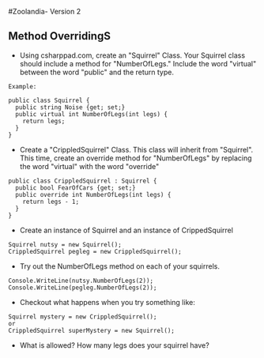 #Zoolandia- Version 2
## Method OverridingS

* Using csharppad.com, create an "Squirrel" Class. Your Squirrel class should include a method for "NumberOfLegs." Include the word "virtual" between the word "public" and the return type.

```
Example:

public class Squirrel {
  public string Noise {get; set;}
  public virtual int NumberOfLegs(int legs) {
    return legs;
  }
}

```

* Create a "CrippledSquirrel" Class. This class will inherit from "Squirrel". This time, create an override method for "NumberOfLegs" by replacing the word "virtual" with the word "override"

```
public class CrippledSquirrel : Squirrel {
  public bool FearOfCars {get; set;}
  public override int NumberOfLegs(int legs) {
    return legs - 1;
  }
}

```
* Create an instance of Squirrel and an instance of CrippedSquirrel

```
Squirrel nutsy = new Squirrel();
CrippledSquirrel pegleg = new CrippledSquirrel();
```

* Try out the NumberOfLegs method on each of  your squirrels.
```
Console.WriteLine(nutsy.NumberOfLegs(2));
Console.WriteLine(pegleg.NumberOfLegs(2));
```

* Checkout what happens when you try something like:
```
Squirrel mystery = new CrippledSquirrel();
or
CrippledSquirrel superMystery = new Squirrel();
```
* What is allowed? How many legs does your squirrel have?
